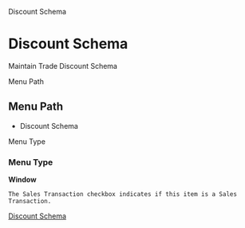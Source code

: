 
Discount Schema
# Discount Schema


Maintain Trade Discount Schema

Menu Path
## Menu Path



- Discount Schema

Menu Type
### Menu Type

**Window**

```
The Sales Transaction checkbox indicates if this item is a Sales Transaction.
```

[Discount Schema](../../window-discount-schema.md)
